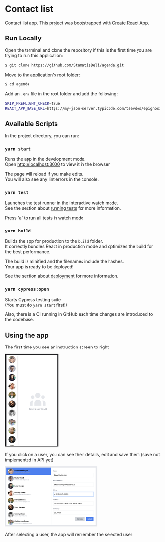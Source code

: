 # Contact list

Contact list app.
This project was bootstrapped with [Create React App](https://github.com/facebook/create-react-app).

## Run Locally

Open the terminal and clone the repository if this is the first time you are trying to run this application:

```bash
$ git clone https://github.com/StamatisDeli/agenda.git
```

Move to the application's root folder:

```bash
$ cd agenda
```

Add an `.env` file in the root folder and add the following:

```bash
SKIP_PREFLIGHT_CHECK=true
REACT_APP_BASE_URL=https://my-json-server.typicode.com/tsevdos/epignosis-users
```

## Available Scripts

In the project directory, you can run:

### `yarn start`

Runs the app in the development mode.\
Open [http://localhost:3000](http://localhost:3000) to view it in the browser.

The page will reload if you make edits.\
You will also see any lint errors in the console.

### `yarn test`

Launches the test runner in the interactive watch mode.\
See the section about [running tests](https://facebook.github.io/create-react-app/docs/running-tests) for more information.

Press 'a' to run all tests in watch mode

### `yarn build`

Builds the app for production to the `build` folder.\
It correctly bundles React in production mode and optimizes the build for the best performance.

The build is minified and the filenames include the hashes.\
Your app is ready to be deployed!

See the section about [deployment](https://facebook.github.io/create-react-app/docs/deployment) for more information.

### `yarn cypress:open`

Starts Cypress testing suite\
(You must do `yarn start` first!)

Also, there is a CI running in GitHub each time changes are introduced to the codebase.

## Using the app

The first time you see an instruction screen to right

<img alt="users list" height="300px" maxHeight="300px" src="public/Screenshot.png">

If you click on a user, you can see their details, edit and save them (save not implemented in API yet)

<img alt="user selected" width="300px" maxHeight="300px" src="public/Screenshot-2.png">

After selecting a user, the app will remember the selected user
